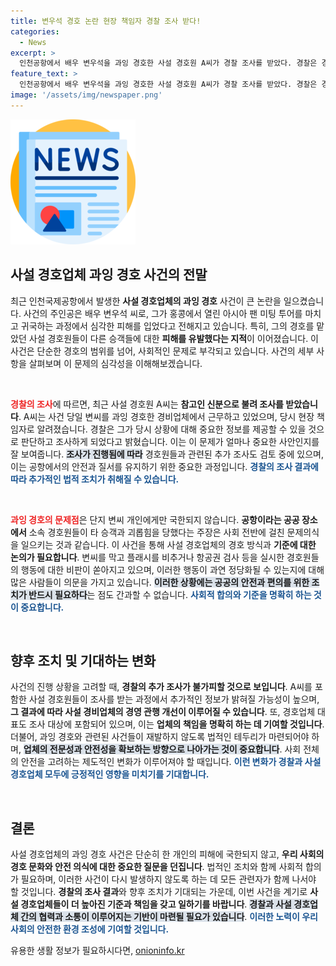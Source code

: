 ```yaml
---
title: 변우석 경호 논란 현장 책임자 경찰 조사 받다!
categories:
  - News
excerpt: >
  인천공항에서 배우 변우석을 과잉 경호한 사설 경호원 A씨가 경찰 조사를 받았다. 경찰은 경호업체 대표와 내사자 3명도 소환할 계획이다. 과잉 경호 사건의 새로운 진실이 밝혀질까? 클릭으로 확인해보세요!
feature_text: >
  인천공항에서 배우 변우석을 과잉 경호한 사설 경호원 A씨가 경찰 조사를 받았다. 경찰은 경호업체 대표와 내사자 3명도 소환할 계획이다. 과잉 경호 사건의 새로운 진실이 밝혀질까? 클릭으로 확인해보세요!
image: '/assets/img/newspaper.png'
---
```


<p><img src="/assets/img/newspaper.png" alt="kimp 속보" /></p>

<h2 data-ke-size="size26">사설 경호업체 과잉 경호 사건의 전말</h2>

<p data-ke-size="size16">최근 인천국제공항에서 발생한 <b>사설 경호업체의 과잉 경호</b> 사건이 큰 논란을 일으켰습니다. 사건의 주인공은 배우 변우석 씨로, 그가 홍콩에서 열린 아시아 팬 미팅 투어를 마치고 귀국하는 과정에서 심각한 피해를 입었다고 전해지고 있습니다. 특히, 그의 경호를 맡았던 사설 경호원들이 다른 승객들에 대한 <b>피해를 유발했다는 지적</b>이 이어졌습니다. 이 사건은 단순한 경호의 범위를 넘어, 사회적인 문제로 부각되고 있습니다. 사건의 세부 사항을 살펴보며 이 문제의 심각성을 이해해보겠습니다.</p>

<p data-ke-size="size16">&nbsp;</p>

<p><b><span style="color: #ee2323;">경찰의 조사</span></b>에 따르면, 최근 사설 경호원 A씨는 <b>참고인 신분으로 불려 조사를 받았습니다</b>. A씨는 사건 당일 변씨를 과잉 경호한 경비업체에서 근무하고 있었으며, 당시 현장 책임자로 알려졌습니다. 경찰은 그가 당시 상황에 대해 중요한 정보를 제공할 수 있을 것으로 판단하고 조사하게 되었다고 밝혔습니다. 이는 이 문제가 얼마나 중요한 사안인지를 잘 보여줍니다. <b><span style="background-color: #21538527;">조사가 진행됨에 따라</span></b> 경호원들과 관련된 추가 조사도 검토 중에 있으며, 이는 공항에서의 안전과 질서를 유지하기 위한 중요한 과정입니다. <b><span style="color: #1a5490;">경찰의 조사 결과에 따라 추가적인 법적 조치가 취해질 수 있습니다.</span></b> </p>

<p data-ke-size="size16">&nbsp;</p>

<p><b><span style="color: #ee2323;">과잉 경호의 문제점</span></b>은 단지 변씨 개인에게만 국한되지 않습니다. <b>공항이라는 공공 장소에서</b> 소속 경호원들이 타 승객과 괴롭힘을 당했다는 주장은 사회 전반에 걸친 문제의식을 일으키는 것과 같습니다. 이 사건을 통해 사설 경호업체의 경호 방식과 <b>기준에 대한 논의가 필요합니다</b>. 변씨를 막고 플래시를 비추거나 항공권 검사 등을 실시한 경호원들의 행동에 대한 비판이 쏟아지고 있으며, 이러한 행동이 과연 정당화될 수 있는지에 대해 많은 사람들이 의문을 가지고 있습니다. <b><span style="background-color: #21538527;">이러한 상황에는 공공의 안전과 편의를 위한 조치가 반드시 필요하다</span></b>는 점도 간과할 수 없습니다. <b><span style="color: #1a5490;">사회적 합의와 기준을 명확히 하는 것이 중요합니다.</span></b> </p>

<p data-ke-size="size16">&nbsp;</p>

<h2 data-ke-size="size26">향후 조치 및 기대하는 변화</h2>

<p data-ke-size="size16">사건의 진행 상황을 고려할 때, <b>경찰의 추가 조사가 불가피할 것으로 보입니다</b>. A씨를 포함한 사설 경호원들이 조사를 받는 과정에서 추가적인 정보가 밝혀질 가능성이 높으며, <b>그 결과에 따라 사설 경비업체의 경영 관행 개선이 이루어질 수 있습니다</b>. 또, 경호업체 대표도 조사 대상에 포함되어 있으며, 이는 <b>업체의 책임을 명확히 하는 데 기여할 것입니다</b>. 더불어, 과잉 경호와 관련된 사건들이 재발하지 않도록 법적인 테두리가 마련되어야 하며, <b><span style="background-color: #21538527;">업체의 전문성과 안전성을 확보하는 방향으로 나아가는 것이 중요합니다</span></b>. 사회 전체의 안전을 고려하는 제도적인 변화가 이루어져야 할 때입니다. <b><span style="color: #1a5490;">이런 변화가 경찰과 사설 경호업체 모두에 긍정적인 영향을 미치기를 기대합니다.</span></b> 

<p data-ke-size="size16">&nbsp;</p>

<h2 data-ke-size="size26">결론</h2>

<p data-ke-size="size16">사설 경호업체의 과잉 경호 사건은 단순히 한 개인의 피해에 국한되지 않고, <b>우리 사회의 경호 문화와 안전 의식에 대한 중요한 질문을 던집니다</b>. 법적인 조치와 함께 사회적 합의가 필요하며, 이러한 사건이 다시 발생하지 않도록 하는 데 모든 관련자가 함께 나서야 할 것입니다. <b>경찰의 조사 결과</b>와 향후 조치가 기대되는 가운데, 이번 사건을 계기로 <b>사설 경호업체들이 더 높아진 기준과 책임을 갖고 일하기를 바랍니다</b>. <b><span style="background-color: #21538527;">경찰과 사설 경호업체 간의 협력과 소통이 이루어지는 기반이 마련될 필요가 있습니다</span></b>. <b><span style="color: #1a5490;">이러한 노력이 우리 사회의 안전한 환경 조성에 기여할 것입니다.</span></b> </p>
유용한 생활 정보가 필요하시다면, <a href="https://onioninfo.kr" rel="dofollow">onioninfo.kr</a>


